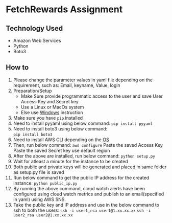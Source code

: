 # FetchRewards Assignment

## Technology Used 

  - Amazon Web Services
  - Python 
  - Boto3

## How to 
  1. Please change the parameter values in yaml file depending on the requirement, such as: Email, keyname, Value, login
  1. Preparation/Setup 
     - Make Sure provide programmatic access to the user and save User Access Key and Secret key
     - Use a Linux or MacOs system 
     - Else use [Windows](https://gitforwindows.org) instruction
  2. Make sure you have ```pip``` installed
  3. Need to install pyyaml using below command:
      ```pip install pyyaml```
  4. Need to install boto3 using below command:   
      ```pip install boto3```
  5. Need to install AWS CLI depending on the [OS](https://docs.aws.amazon.com/cli/latest/userguide/install-cliv1.html)
  6. Then, run below command: 
	    ```aws configure```
	        Paste the saved Access Key 
	        Paste the saved Secret key
	        use default region
  7. After the above are installed, run below command:
      ```python setup.py```
  8. Wait for atleast a minute for the instance to be created
  9. Both public and private keys will be generated and placed in same folder as setup.py file is saved
  10. Run below command to get the public IP address for the created instance:
        ```python public_ip.py```
  11. By running the above command, cloud watch alerts have been configured using cloud watch metrics and publish to an email(specified in yaml) using AWS SNS.
  12. Take the public key and IP address and use in the below command to ssh to both the users:
        ```ssh -i user1_rsa user1@1.xx.xx.xx```
        ```ssh -i user2_rsa user2@1.xx.xx.xx```

